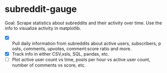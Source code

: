 # subreddit-gauge

Goal: Scrape statistics about subreddits and their activity over time. Use the info to visualize activity in matplotlib.

- [x] Pull daily information from subreddits about active users, subscribers, posts, comments, upvotes, comment:score ratio and more.
- [x] Track info in either CSV,xsls, SQL, pandas, etc.
- [ ] Plot active user count vs time, posts per hour vs active user count, number of comments vs score, etc.
